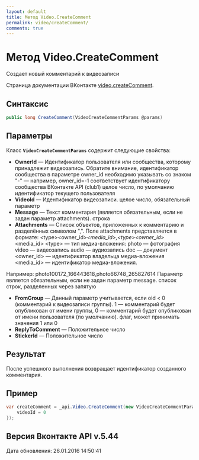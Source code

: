 ```yaml
---
layout: default
title: Метод Video.CreateComment
permalink: video/createComment/
comments: true
---
```

# Метод Video.CreateComment
Cоздает новый комментарий к видеозаписи

Страница документации ВКонтакте [video.createComment](https://vk.com/dev/video.createComment).

## Синтаксис
``` csharp
public long CreateComment(VideoCreateCommentParams @params)
```

## Параметры
Класс **`VideoCreateCommentParams`** содержит следующие свойства:

+ **OwnerId** — Идентификатор пользователя или сообщества, которому принадлежит видеозапись. Обратите внимание, идентификатор сообщества в параметре owner_id необходимо указывать со знаком "-" — например, owner_id=-1 соответствует идентификатору сообщества ВКонтакте API (club1)  целое число, по умолчанию идентификатор текущего пользователя
+ **VideoId** — Идентификатор видеозаписи. целое число, обязательный параметр
+ **Message** — Текст комментария (является обязательным, если не задан параметр attachments). строка
+ **Attachments** — Список объектов, приложенных к комментарию и разделённых символом ",". Поле attachments представляется в формате:
&lt;type&gt;&lt;owner_id&gt;_&lt;media_id&gt;,&lt;type&gt;&lt;owner_id&gt;_&lt;media_id&gt;
&lt;type&gt; — тип медиа-вложения:
photo — фотография 
video — видеозапись 
audio — аудиозапись 
doc — документ
&lt;owner_id&gt; — идентификатор владельца медиа-вложения 
&lt;media_id&gt; — идентификатор медиа-вложения. 

Например:
photo100172_166443618,photo66748_265827614
Параметр является обязательным, если не задан параметр message. список строк, разделенных через запятую
+ **FromGroup** — Данный параметр учитывается, если oid &lt; 0 (комментарий к видеозаписи группы). 1 — комментарий будет опубликован от имени группы, 0 — комментарий будет опубликован от имени пользователя (по умолчанию). флаг, может принимать значения 1 или 0
+ **ReplyToComment** — Положительное число
+ **StickerId** — Положительное число

## Результат
После успешного выполнения возвращает идентификатор созданного комментария.

## Пример
``` csharp
var createComment = _api.Video.CreateComment(new VideoCreateCommentParams{
	videoId = 0
});
```

## Версия Вконтакте API v.5.44
Дата обновления: 26.01.2016 14:50:41
